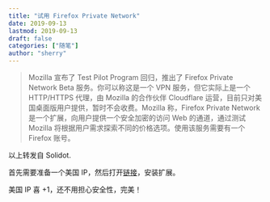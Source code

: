 ```yaml
---
title: "试用 Firefox Private Network" 
date: 2019-09-13
lastmod: 2019-09-13
draft: false
categories: ["随笔"]
author: "sherry"
---
```

> Mozilla 宣布了 Test Pilot Program 回归，推出了 Firefox Private Network Beta 服务。你可以称这是一个 VPN 服务，但它实际上是一个 HTTP/HTTPS 代理，由 Mozilla 的合作伙伴 Cloudflare 运营，目前只对美国桌面版用户提供，暂时不会收费。Mozilla 称，Firefox Private Network 是一个扩展，向用户提供一个安全加密的访问 Web 的通道，通过测试 Mozilla 将根据用户需求探索不同的价格选项。使用该服务需要有一个 Firefox 账号。

<!--more-->

以上转发自 Solidot.

首先需要准备一个美国 IP，然后打开[链接](https://private-network.firefox.com/)，安装扩展。

美国 IP 喜 +1，还不用担心安全性，完美！
